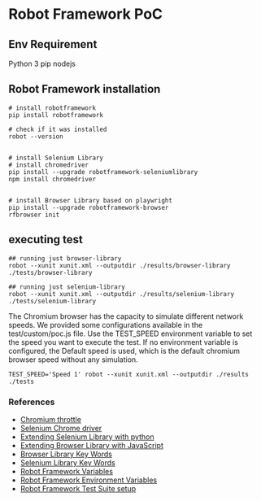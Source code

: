 # Robot Framework PoC

## Env Requirement

Python 3
pip
nodejs

## Robot Framework installation

```shell
# install robotframework
pip install robotframework

# check if it was installed
robot --version


# install Selenium Library
# install chromedriver
pip install --upgrade robotframework-seleniumlibrary
npm install chromedriver


# install Browser Library based on playwright
pip install --upgrade robotframework-browser
rfbrowser init
```

## executing test

```shell
## running just browser-library
robot --xunit xunit.xml --outputdir ./results/browser-library ./tests/browser-library

## running just selenium-library
robot --xunit xunit.xml --outputdir ./results/selenium-library ./tests/selenium-library
```

The Chromium browser has the capacity to simulate different network speeds.
We provided some configurations available in the test/custom/poc.js file.
Use the TEST_SPEED environment variable to set the speed you want to execute the test.
If no environment variable is configured, the Default speed is used, which is the default chromium browser speed without any simulation.

```shell
TEST_SPEED='Speed 1' robot --xunit xunit.xml --outputdir ./results ./tests
```

### References

- [Chromium throttle](https://github.com/microsoft/playwright/issues/6038#issuecomment-812521882)
- [Selenium Chrome driver](https://www.selenium.dev/selenium/docs/api/py/_modules/selenium/webdriver/chromium/webdriver.html)
- [Extending Selenium Library with python](https://github.com/robotframework/SeleniumLibrary/blob/master/docs/extending/extending.rst)
- [Extending Browser Library with JavaScript](https://marketsquare.github.io/robotframework-browser/Browser.html#Extending%20Browser%20library%20with%20a%20JavaScript%20module)
- [Browser Library Key Words](https://marketsquare.github.io/robotframework-browser/Browser.html)
- [Selenium Library Key Words](https://robotframework.org/SeleniumLibrary/SeleniumLibrary.html)
- [Robot Framework Variables](https://robotframework.org/robotframework/latest/RobotFrameworkUserGuide.html#variables)
- [Robot Framework Environment Variables](https://robotframework.org/robotframework/latest/RobotFrameworkUserGuide.html#environment-variables)
- [Robot Framework Test Suite setup](https://robotframework.org/robotframework/latest/RobotFrameworkUserGuide.html#suite-setup-and-teardown)
